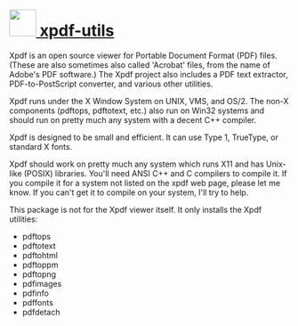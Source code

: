 # [<img src="https://cdn.jsdelivr.net/gh/chocolatey/chocolatey-coreteampackages@9de2a5aefc0c7d6facb695f0ac0017328ece49e8/icons/xpdf-utils.png" height="48" width="48" /> xpdf-utils](https://chocolatey.org/packages/xpdf-utils)

Xpdf is an open source viewer for Portable Document Format (PDF) files. (These are also sometimes also called 'Acrobat' files, from the name of Adobe's PDF software.) The Xpdf project also includes a PDF text extractor, PDF-to-PostScript converter, and various other utilities.

Xpdf runs under the X Window System on UNIX, VMS, and OS/2. The non-X components (pdftops, pdftotext, etc.) also run on Win32 systems and should run on pretty much any system with a decent C++ compiler.

Xpdf is designed to be small and efficient. It can use Type 1, TrueType, or standard X fonts.

Xpdf should work on pretty much any system which runs X11 and has Unix-like (POSIX) libraries. You'll need ANSI C++ and C compilers to compile it. If you compile it for a system not listed on the xpdf web page, please let me know. If you can't get it to compile on your system, I'll try to help.

This package is not for the Xpdf viewer itself. It only installs the Xpdf utilities:

* pdftops
* pdftotext
* pdftohtml
* pdftoppm
* pdftopng
* pdfimages
* pdfinfo
* pdffonts
* pdfdetach
